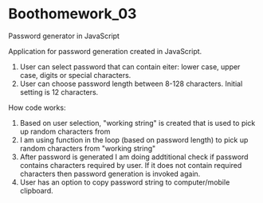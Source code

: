 # Boothomework_03
 Password generator in JavaScript

Application for password generation created in JavaScript.
1. User can select password that can contain eiter: lower case, upper case, digits or special characters.
2. User can choose password length between 8-128 characters. Initial setting is 12 characters.

How code works:
1. Based on user selection, "working string" is created that is used to pick up random characters from
2. I am using function in the loop (based on password length) to pick up random characters from "working string"
3. After password is generated I am doing addtitional check if password contains characters required by user. If it does not contain required characters then password generation is invoked again.
4. User has an option to copy password string to computer/mobile clipboard.
